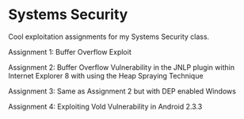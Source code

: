 # Systems Security
Cool exploitation assignments for my Systems Security class.

Assignment 1: Buffer Overflow Exploit

Assignment 2: Buffer Overflow Vulnerability in the JNLP plugin within Internet Explorer 8 with using the Heap Spraying Technique

Assignment 3: Same as Assignment 2 but with DEP enabled Windows

Assignment 4: Exploiting Vold Vulnerability in Android 2.3.3
